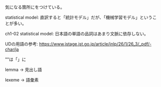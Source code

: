 気になる箇所に<comment>をつけている。

statistical model: 直訳すると「統計モデル」だが、「機械学習モデル」ということが多い。

ch1-02 statistical model: 日本語の単語の品詞はあまり文脈に依存しない。

UDの用語の参考: https://www.jstage.jst.go.jp/article/jnlp/26/1/26_3/_pdf/-char/ja

""は「」に

lemma -> 見出し語

lexeme -> 語彙素